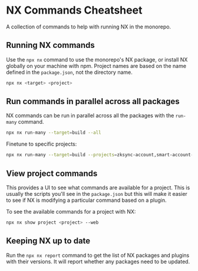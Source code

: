 # NX Commands Cheatsheet

A collection of commands to help with running NX in the monorepo.

## Running NX commands

Use the `npx nx` command to use the monorepo's NX package, or install NX
globally on your machine with npm. Project names are based on the name defined
in the `package.json`, not the directory name.

```bash
npx nx <target> <project>
```

## Run commands in parallel across all packages

NX commands can be run in parallel across all the packages with the `run-many`
command.

```bash
npx nx run-many --target=build --all
```

Finetune to specific projects:

```bash
npx nx run-many --target=build --projects=zksync-account,smart-account-gateway
```

## View project commands

This provides a UI to see what commands are available for a project.
This is usually the scripts you'll see in the `package.json` but this will make
it easier to see if NX is modifying a particular command based on a plugin.

To see the available commands for a project with NX:

```bash
npx nx show project <project> --web
```

## Keeping NX up to date

Run the `npx nx report` command to get the list of NX packages and plugins with
their versions. It will report whether any packages need to be updated.
